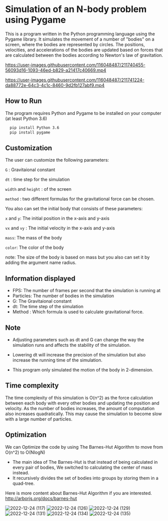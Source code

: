 # Simulation of an N-body problem using Pygame

This is a program written in the Python programming language using the Pygame library.
It simulates the movement of a number of "bodies" on a screen, where the bodies are represented by circles. The positions, velocities, and accelerations of the bodies are updated based on forces that are calculated between the bodies according to Newton's law of gravitation.


https://user-images.githubusercontent.com/116048487/211740455-56093d16-1093-46ed-b829-a21417c40669.mp4




https://user-images.githubusercontent.com/116048487/211741224-da88772e-64c3-4c1c-8460-9d2fb127abf9.mp4






## How to Run

The program requires Python and Pygame to be installed on your computer
(at least Python 3.6) 

```bash
  pip install Python 3.6
  pip install pygame
```
    
## Customization

The user can customize the following parameters:

`G` : Gravitaional constant

`dt` : time step for the simulation

`width` and `height` : of the screen

`method` : two different formulas for the gravitational force can be chosen.

You also can set the initial body that consists of these parameters:

`x` and `y`: The initial position in the x-axis and y-axis

`vx` and `vy` : The initial velocity in the x-axis and y-axis

`mass`: The mass of the body

`color`: The color of the body

note: The size of the body is based on mass but you also can set it by adding the argument name radius.

## Information displayed

- FPS: The number of frames per second that the simulation is running at
- Particles: The number of bodies in the simulation
- G: The Gravitaional constant
- dt: The time step of the simulation
- Method : Which formula is used to calculate gravitational force.

## Note

- Adjusting parameters such as dt and G can change the way the simulation runs and affects the stability of the simulation.

- Lowering dt will increase the precision of the simulation but also increase the running time of the simulation.

- This program only simulated the motion of the body in 2-dimension.

## Time complexity
The time complexity of this simulation is O(n^2) as the force calculation between each body with every other bodies and updating the position and velocity.
As the number of bodies increases, the amount of computation also increases quadratically. This may cause the simulation to become slow with a large number of particles.

## Optimization
We can Optimize the code by using The Barnes-Hut Algorithm to move from O(n^2) to O(NlogN)
- The main idea of The Barnes-Hut is that instead of being calculated in every pair of bodies, We switched to calculating the center of mass instead.
- It recursively divides the set of bodies into groups by storing them in a quad-tree.

Here is more content about Barnes-Hut Algorithm if you are interested.
http://arborjs.org/docs/barnes-hut


![2022-12-24 (117)](https://user-images.githubusercontent.com/116048487/211741568-91ca24f4-954e-4736-88e2-8185f6160a25.png)
![2022-12-24 (126)](https://user-images.githubusercontent.com/116048487/211741590-ab829a01-2151-4ec9-8184-5596766b0001.png)
![2022-12-24 (129)](https://user-images.githubusercontent.com/116048487/211741598-34a29e92-9e33-4c3e-921e-b5f3a93f6b68.png)
![2022-12-24 (131)](https://user-images.githubusercontent.com/116048487/211741612-194c3dec-0283-4a1a-b720-ad93eecc7195.png)
![2022-12-24 (134)](https://user-images.githubusercontent.com/116048487/211741630-80960784-42bf-41c0-afd8-1dc337f7f2cc.png)
![2022-12-24 (135)](https://user-images.githubusercontent.com/116048487/211741643-25678c5d-7ed8-492b-a0f4-7eec6e426bce.png)
